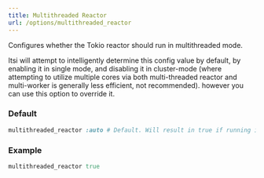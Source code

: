 ```yaml
---
title: Multithreaded Reactor
url: /options/multithreaded_reactor
---
```


Configures whether the Tokio reactor should run in multithreaded mode.

Itsi will attempt to intelligently determine this config value by default, by enabling it in single mode, and disabling it in cluster-mode (where attempting to utilize multiple cores via both multi-threaded reactor and multi-worker is generally less efficient, not recommended).
however you can use this option to override it.

### Default

```ruby {filename=Itsi.rb}
multithreaded_reactor :auto # Default. Will result in true if running in single mode, false if running in multi mode.
```
### Example

```ruby {filename=Itsi.rb}
multithreaded_reactor true
```
